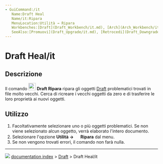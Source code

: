 ```yaml
---
- GuiCommand:/it
   Name:Draft Heal
   Name/it:Ripara
   MenuLocation:Utilità → Ripara
   Workbenches:[Draft](Draft_Workbench/it.md), [Arch](Arch_Workbench/it.md)
   SeeAlso:[Promuovi](Draft_Upgrade/it.md), [Retrocedi](Draft_Downgrade/it.md)
---
```


# Draft Heal/it



## Descrizione

Il comando <img alt="" src=images/Draft_Heal.svg  style="width:24px;"> **Draft Ripara** ripara gli oggetti [Draft](Draft_Workbench/it.md) problematici trovati in file molto vecchi. Cerca di ricreare i vecchi oggetti da zero e di trasferire le loro proprietà ai nuovi oggetti.



## Utilizzo

1.  Facoltativamente selezionare uno o più oggetti problematici. Se non viene selezionato alcun oggetto, verrà elaborato l\'intero documento.
2.  Selezionare l\'opzione **Utilità → <img src="images/Draft_Heal.svg" width=16px> Ripara** dal menu.
3.  Se non vengono trovati errori, il comando non farà nulla.



---
![](images/Right_arrow.png) [documentation index](../README.md) > [Draft](Draft_Workbench.md) > Draft Heal/it
